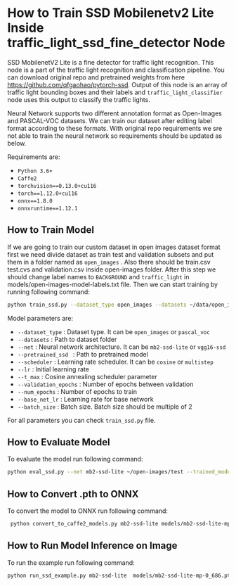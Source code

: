 # How to Train SSD Mobilenetv2 Lite Inside traffic_light_ssd_fine_detector Node


SSD MobilenetV2 Lite  is a fine detector for traffic light recognition. This node is a part of the traffic light recognition and classification pipeline. You can download original repo and pretrained weights from here https://github.com/qfgaohao/pytorch-ssd. Output of this node is an array of traffic light bounding boxes and their labels and `traffic_light_classifier` node uses this output to classify the traffic lights.

Neural Network supports two different annotation format as Open-Images and PASCAL-VOC datasets. We can train our dataset after editing label format according to these formats.
With original repo requirements we sre not able to train the  neural network so  requirements should be updated as below.

Requirements are:
- `Python 3.6+`
- `Caffe2`
- `torchvision==0.13.0+cu116`
- `torch==1.12.0+cu116`
- `onnx==1.8.0`
- `onnxruntime==1.12.1`

## How to Train Model
If we are going to train our custom dataset  in open images dataset format first we need  divide dataset as train test and validation subsets and put them in a folder named as `open_images` . Also there should be train.csv test.cvs and validation.csv inside open-images folder.
After this step we should change label names to `BACKGROUND` and `traffic_light` in models/open-images-model-labels.txt file. Then we can start training by running following command:
```bash
python train_ssd.py --dataset_type open_images --datasets ~/data/open_images --net mb2-ssd-lite --pretrained_ssd models/mb2-ssd-lite-mp-0_686.pth --scheduler cosine --lr 0.01 --t_max 100 --validation_epochs 5 --num_epochs 200 --base_net_lr 0.001  --batch_size 8

```
Model parameters are:
- `--dataset_type` : Dataset type. It can be `open_images` or `pascal_voc`
- `--datasets` : Path to dataset folder
- `--net` : Neural network architecture. It can be `mb2-ssd-lite` or `vgg16-ssd`
- `--pretrained_ssd ` : Path to pretrained model
- `--scheduler` : Learning rate scheduler. It can be `cosine` or `multistep`
- `--lr` : Initial learning rate
- `--t_max` : Cosine annealing scheduler parameter
- `--validation_epochs` : Number of epochs between validation
- `--num_epochs` : Number of epochs to train
- `--base_net_lr` : Learning rate for base network
- `--batch_size` : Batch size. Batch size should be multiple of 2

For all parameters you can check `train_ssd.py` file.


## How to Evaluate Model
To evaluate the model run following command:
```bash
python eval_ssd.py --net mb2-ssd-lite ~/open-images/test --trained_model models/mb2-ssd-lite-mp-0_686.pth --label_file models/open-images-model-labels.txt
```

## How to Convert .pth to ONNX
To convert the model to ONNX run following command:
```bash
 python convert_to_caffe2_models.py mb2-ssd-lite models/mb2-ssd-lite-mp-0_686.pth models/open-images-model-labels.txt
```

## How to Run Model Inference on Image
To run the example run following command:
```bash
python run_ssd_example.py mb2-ssd-lite  models/mb2-ssd-lite-mp-0_686.pth models/open-images-model-labels.txt /home/user/folder-of-test-iamges
```

